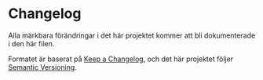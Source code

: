 # Changelog

Alla märkbara förändringar i det här projektet kommer att bli dokumenterade i den här filen.

Formatet är baserat på [Keep a Changelog](https://keepachangelog.com/en/1.0.0/),
och det här projektet följer [Semantic Versioning](https://semver.org/spec/v2.0.0.html).
